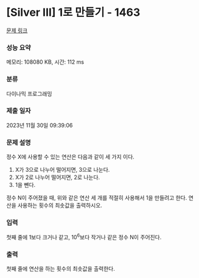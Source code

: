 # [Silver III] 1로 만들기 - 1463 

[문제 링크](https://www.acmicpc.net/problem/1463) 

### 성능 요약

메모리: 108080 KB, 시간: 112 ms

### 분류

다이나믹 프로그래밍

### 제출 일자

2023년 11월 30일 09:39:06

### 문제 설명

<p style="user-select: auto !important;">정수 X에 사용할 수 있는 연산은 다음과 같이 세 가지 이다.</p>

<ol style="user-select: auto !important;">
	<li style="user-select: auto !important;">X가 3으로 나누어 떨어지면, 3으로 나눈다.</li>
	<li style="user-select: auto !important;">X가 2로 나누어 떨어지면, 2로 나눈다.</li>
	<li style="user-select: auto !important;">1을 뺀다.</li>
</ol>

<p style="user-select: auto !important;">정수 N이 주어졌을 때, 위와 같은 연산 세 개를 적절히 사용해서 1을 만들려고 한다. 연산을 사용하는 횟수의 최솟값을 출력하시오.</p>

### 입력 

 <p style="user-select: auto !important;">첫째 줄에 1보다 크거나 같고, 10<sup style="user-select: auto !important;">6</sup>보다 작거나 같은 정수 N이 주어진다.</p>

### 출력 

 <p style="user-select: auto !important;">첫째 줄에 연산을 하는 횟수의 최솟값을 출력한다.</p>


